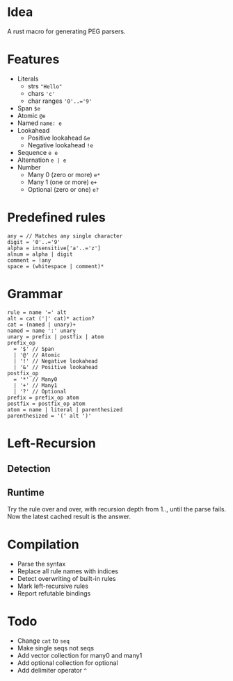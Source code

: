 # Idea

A rust macro for generating PEG parsers.

# Features

- Literals
  - strs `"Hello"`
  - chars `'c'`
  - char ranges `'0'..='9'`
- Span `$e`
- Atomic `@e`
- Named `name: e`
- Lookahead
  - Positive lookahead `&e`
  - Negative lookahead `!e`
- Sequence `e e`
- Alternation `e | e`
- Number
  - Many 0 (zero or more) `e*`
  - Many 1 (one or more) `e+`
  - Optional (zero or one) `e?`

# Predefined rules

```
any = // Matches any single character
digit = '0'..='9'
alpha = insensitive['a'..='z']
alnum = alpha | digit
comment = !any
space = (whitespace | comment)*
```

# Grammar

```
rule = name '=' alt
alt = cat ('|' cat)* action?
cat = (named | unary)+
named = name ':' unary
unary = prefix | postfix | atom
prefix_op
  = '$' // Span
  | '@' // Atomic
  | '!' // Negative lookahead
  | '&' // Positive lookahead
postfix_op
  = '*' // Many0
  | '+' // Many1
  | '?' // Optional
prefix = prefix_op atom
postfix = postfix_op atom
atom = name | literal | parenthesized
parenthesized = '(' alt ')'
```

# Left-Recursion

## Detection

## Runtime

Try the rule over and over, with recursion depth from 1.., until the parse fails. Now the latest cached result is the answer.

# Compilation

- Parse the syntax
- Replace all rule names with indices
- Detect overwriting of built-in rules
- Mark left-recursive rules
- Report refutable bindings

# Todo

- Change `cat` to `seq`
- Make single seqs not seqs
- Add vector collection for many0 and many1
- Add optional collection for optional
- Add delimiter operator `^`
